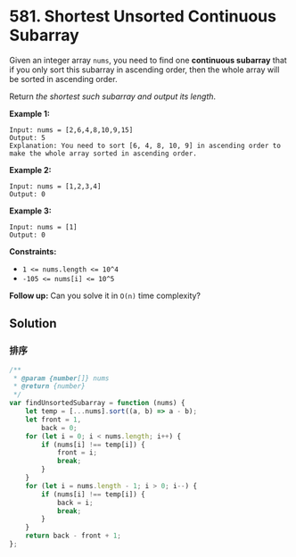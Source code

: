 # 581. Shortest Unsorted Continuous Subarray

Given an integer array `nums`, you need to find one **continuous subarray** that if you only sort this subarray in ascending order, then the whole array will be sorted in ascending order.

Return _the shortest such subarray and output its length_.

**Example 1:**

```
Input: nums = [2,6,4,8,10,9,15]
Output: 5
Explanation: You need to sort [6, 4, 8, 10, 9] in ascending order to make the whole array sorted in ascending order.
```

**Example 2:**

```
Input: nums = [1,2,3,4]
Output: 0
```

**Example 3:**

```
Input: nums = [1]
Output: 0
```

**Constraints:**

-   `1 <= nums.length <= 10^4`
-   `-105 <= nums[i] <= 10^5`

**Follow up:** Can you solve it in `O(n)` time complexity?

## Solution

### 排序

```javascript
/**
 * @param {number[]} nums
 * @return {number}
 */
var findUnsortedSubarray = function (nums) {
    let temp = [...nums].sort((a, b) => a - b);
    let front = 1,
        back = 0;
    for (let i = 0; i < nums.length; i++) {
        if (nums[i] !== temp[i]) {
            front = i;
            break;
        }
    }
    for (let i = nums.length - 1; i > 0; i--) {
        if (nums[i] !== temp[i]) {
            back = i;
            break;
        }
    }
    return back - front + 1;
};
```
